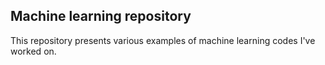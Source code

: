 ## Machine learning repository
This repository presents various examples of machine learning codes I've worked on.

